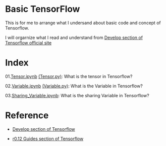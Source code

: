 # Basic TensorFlow

  This is for me to arrange what I undersand about basic code and concept of Tensorflow.

  I will orgarnize what I read and understand from [Develop section of Tensorflow official site](https://www.tensorflow.org/get_started/)

# Index

  01.[Tensor.ipynb](https://nbviewer.jupyter.org/github/hyunyoung2/hyunyoung2_Machine_Learning/blob/master/Tutorial/Tensorflow/01.BasicTensorflow/01.Tensor.ipynb) [(Tensor.py)](https://github.com/hyunyoung2/hyunyoung2_Machine_Learning/blob/master/Tutorial/Tensorflow/01.BasicTensorflow/01.Tensor.py): What is the tensor in Tensorflow?
  
  02.[Variable.ipynb](https://nbviewer.jupyter.org/github/hyunyoung2/hyunyoung2_Machine_Learning/blob/master/Tutorial/Tensorflow/01.BasicTensorflow/02.Variable.ipynb) [(Variable.py)](https://github.com/hyunyoung2/hyunyoung2_Machine_Learning/blob/master/Tutorial/Tensorflow/01.BasicTensorflow/02.Variable.py): What is the Variable in Tensorflow?
  
  03.[Sharing_Variable.ipynb](https://nbviewer.jupyter.org/github/hyunyoung2/hyunyoung2_Machine_Learning/blob/master/Tutorial/Tensorflow/01.BasicTensorflow/03.Sharing_Variable.ipynb): What is the sharing Variable in Tensorflow?

# Reference

  - [Develop section of Tensorflow](https://www.tensorflow.org/get_started/)
  
  - [r0.12 Guides section of Tensorflow](https://www.tensorflow.org/versions/r0.12/how_tos/)

